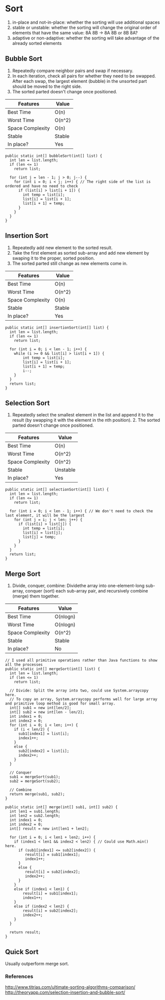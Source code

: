 # Sort
1. in-place and not-in-place: whether the sorting will use additional spaces
2. stable or unstable: whether the sorting will change the original order of elements that have the same value: 8A 8B -> 8A 8B or 8B 8A?
3. adaptive or non-adaptive: whether the sorting will take advantage of the already sorted elements

## Bubble Sort
1. Repeatedly compare neighbor pairs and swap if necessary.  
2. In each iteration, check all pairs for whether they need to be swapped. After each swap, the largest element (bubble) in the unsorted part should be moved to the right side.  
3. The sorted parted doesn't change once positioned.  

| Features           | Value            |
| ------------------ | ---------------- |
| Best Time          | O(n)             |  
| Worst Time         | O(n^2)           |  
| Space Complexity   | O(n)             |
| Stable             | Stable           |
| In place?          | Yes              |

```
public static int[] bubbleSort(int[] list) {
  int len = list.length;
  if (len <= 1) 
    return list;

  for (int j = len - 1; j > 0; j--) {
    for (int i = 0; i < j; i++) { // The right side of the list is ordered and have no need to check
      if (list[i] > list[i + 1]) {
        int temp = list[i];
        list[i] = list[i + 1];
        list[i + 1] = temp;
      }
    }
  }
}
```

## Insertion Sort
1. Repeatedly add new element to the sorted result.   
2. Take the first element as sorted sub-array and add new element by swaping it to the proper, sorted position.  
3. The sorted parted still change as new elements come in.  

| Features           | Value            |
| ------------------ | ---------------- |
| Best Time          | O(n)             |  
| Worst Time         | O(n^2)           |  
| Space Complexity   | O(n)             |
| Stable             | Stable           |
| In place?          | Yes              |

```
public static int[] insertionSort(int[] list) {
  int len = list.length;
  if (len <= 1) 
    return list;

  for (int i = 0; i < len - 1; i++) {
    while (i >= 0 && list[i] > list[i + 1]) {
        int temp = list[i];
        list[i] = list[i + 1];
        list[i + 1] = temp;
        i--;
    }
  }
  return list;
}
```

## Selection Sort
1. Repeatedly select the smallest element in the list and append it to the result (by swapping it with the element in the nth position).  2. The sorted parted doesn't change once positioned.    

| Features           | Value            |
| ------------------ | ---------------- |
| Best Time          | O(n)             |  
| Worst Time         | O(n^2)           |  
| Space Complexity   | O(n^2)           |
| Stable             | Unstable         |
| In place?          | Yes              |

```
public static int[] selectionSort(int[] list) {
  int len = list.length;
  if (len <= 1) 
    return list;

  for (int i = 0; i < len - 1; i++) { // We don't need to check the last element, it will be the largest
    for (int j = i; j < len; j++) {
      if (list[i] > list[j]) {
        int temp = list[i];
        list[i] = list[j];
        list[j] = temp;
      }
    }
  }
  return list;
}
```

## Merge Sort
1. Divide, conquer, combine: Dividethe array into one-element-long sub-array, conquer (sort) each sub-array pair, and recursively combine (merge) them together. 

| Features           | Value            |
| ------------------ | ---------------- |
| Best Time          | O(nlogn)         |  
| Worst Time         | O(nlogn)         |  
| Space Complexity   | O(n^2)           |
| Stable             | Stable           |
| In place?          | No               |

```
// I used all primitive operations rather than Java functions to show all the processes
public static int[] mergeSort(int[] list) {
  int len = list.length;
  if (len <= 1) 
    return list;
  
  // Divide: Split the array into two, could use System.arraycopy here.
  // To copy an array, System.arraycopy performs well for large array and primitive loop method is good for small array.  
  int[] sub1 = new int[len/2];  
  int[] sub2 = new int[len - len/2];  
  int index1 = 0;
  int index2 = 0;
  for (int i = 0; i < len; i++) {
    if (i < len/2) {
      sub1[index1] = list[i];
      index1++;
    }
    else {
      sub2[index2] = list[i];
      index2++;
    }
  }
  
  // Conquer
  sub1 = mergeSort(sub1);
  sub2 = mergeSort(sub2);
  
  // Combine
  return merge(sub1, sub2);
}

public static int[] merge(int[] sub1, int[] sub2) {
  int len1 = sub1.length;
  int len2 = sub2.length;
  int index1 = 0;
  int index2 = 0;
  int[] result = new int[len1 + len2];
  
  for (int i = 0; i < len1 + len2; i++) {
    if (index1 < len1 && index2 < len2) { // Could use Math.min() here.
      if (sub1[index1] <= sub2[index2]) {
         result[i] = sub1[index1];
         index1++;
      }
      else {
         result[i] = sub2[index2];
         index2++;
      }                              
    }
    else if (index1 < len1) {
        result[i] = sub1[index1];
        index1++;
    }
    else if (index2 < len2) {
        result[i] = sub2[index2];
        index2++;
    }
  }
  
  return result;
}
```

## Quick Sort
Usually outperform merge sort.  


### References
http://www.titrias.com/ultimate-sorting-algorithms-comparison/
http://theoryapp.com/selection-insertion-and-bubble-sort/
